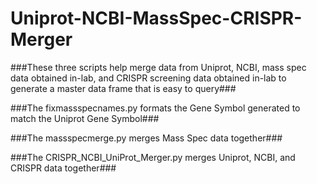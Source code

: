 # Uniprot-NCBI-MassSpec-CRISPR-Merger

###These three scripts help merge data from Uniprot, NCBI, mass spec data obtained in-lab, 
and CRISPR screening data obtained in-lab to generate a master data frame that is easy to query###

###The fixmassspecnames.py formats the Gene Symbol generated to match the Uniprot Gene Symbol###

###The massspecmerge.py merges Mass Spec data together###

###The CRISPR_NCBI_UniProt_Merger.py merges Uniprot, NCBI, and CRISPR data together###
